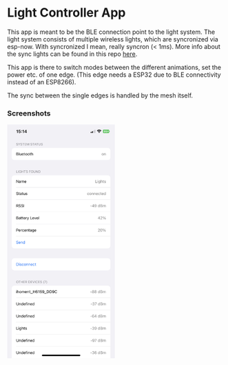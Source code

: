 # Light Controller App
This app is meant to be the BLE connection point to the light system.
The light system consists of multiple wireless lights, which are syncronized via esp-now. With syncronized I mean, really syncron (< 1ms).
More info about the sync lights can be found in this repo [here](https://github.com/kochcodes/ESP8266MultiDeviceSyncLight).

This app is there to switch modes between the different animations, set the power etc. of one edge. (This edge needs a ESP32 due to BLE connectivity instead of an ESP8266).

The sync between the single edges is handled by the mesh itself.

### Screenshots

<img src="https://github.com/kochcodes/Lights_ios/blob/main/docs/IMG_276500648773-1.jpeg" data-canonical-src="https://github.com/kochcodes/Lights_ios/blob/main/docs/IMG_276500648773-1.jpeg" width="250" />
